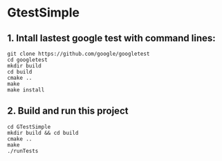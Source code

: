 # GtestSimple

## 1. Intall lastest google test with command lines:
```
git clone https://github.com/google/googletest
cd googletest
mkdir build
cd build
cmake ..
make
make install
```

## 2. Build and run this project
```
cd GTestSimple
mkdir build && cd build
cmake ..
make
./runTests
```